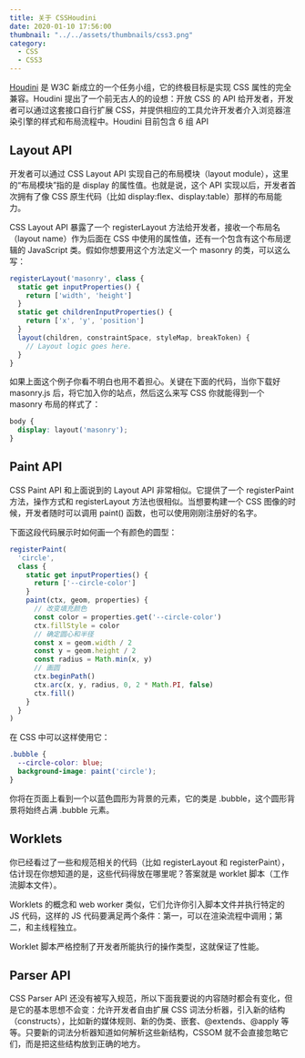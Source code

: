 ```yaml
---
title: 关于 CSSHoudini
date: 2020-01-10 17:56:00
thumbnail: "../../assets/thumbnails/css3.png"
category:
  - CSS
  - CSS3
---
```


[Houdini](https://github.com/CSSHoudini) 是 W3C 新成立的一个任务小组，它的终极目标是实现 CSS 属性的完全兼容。Houdini 提出了一个前无古人的的设想：开放 CSS 的 API 给开发者，开发者可以通过这套接口自行扩展 CSS，并提供相应的工具允许开发者介入浏览器渲染引擎的样式和布局流程中。Houdini 目前包含 6 组 API

## Layout API

开发者可以通过 CSS Layout API 实现自己的布局模块（layout module），这里的“布局模块”指的是 display 的属性值。也就是说，这个 API 实现以后，开发者首次拥有了像 CSS 原生代码（比如 display:flex、display:table）那样的布局能力。

CSS Layout API 暴露了一个 registerLayout 方法给开发者，接收一个布局名（layout name）作为后面在 CSS 中使用的属性值，还有一个包含有这个布局逻辑的 JavaScript 类。假如你想要用这个方法定义一个 masonry 的类，可以这么写：

```js
registerLayout('masonry', class {
  static get inputProperties() {
    return ['width', 'height']
  }
  static get childrenInputProperties() {
    return ['x', 'y', 'position']
  }
  layout(children, constraintSpace, styleMap, breakToken) {
    // Layout logic goes here.
  }
}
```

如果上面这个例子你看不明白也用不着担心。关键在下面的代码，当你下载好 masonry.js 后，将它加入你的站点，然后这么来写 CSS 你就能得到一个 masonry 布局的样式了：

```css
body {
  display: layout('masonry');
}
```

## Paint API

CSS Paint API 和上面说到的 Layout API 非常相似。它提供了一个 registerPaint 方法，操作方式和 registerLayout 方法也很相似。当想要构建一个 CSS 图像的时候，开发者随时可以调用 paint() 函数，也可以使用刚刚注册好的名字。

下面这段代码展示时如何画一个有颜色的圆型：

```js
registerPaint(
  'circle',
  class {
    static get inputProperties() {
      return ['--circle-color']
    }
    paint(ctx, geom, properties) {
      // 改变填充颜色
      const color = properties.get('--circle-color')
      ctx.fillStyle = color
      // 确定圆心和半径
      const x = geom.width / 2
      const y = geom.height / 2
      const radius = Math.min(x, y)
      // 画圆
      ctx.beginPath()
      ctx.arc(x, y, radius, 0, 2 * Math.PI, false)
      ctx.fill()
    }
  }
)
```

在 CSS 中可以这样使用它：

```css
.bubble {
  --circle-color: blue;
  background-image: paint('circle');
}
```

你将在页面上看到一个以蓝色圆形为背景的元素，它的类是 .bubble，这个圆形背景将始终占满 .bubble 元素。

## Worklets

你已经看过了一些和规范相关的代码（比如 registerLayout 和 registerPaint），估计现在你想知道的是，这些代码得放在哪里呢？答案就是 worklet 脚本（工作流脚本文件）。

Worklets 的概念和 web worker 类似，它们允许你引入脚本文件并执行特定的 JS 代码，这样的 JS 代码要满足两个条件：第一，可以在渲染流程中调用；第二，和主线程独立。

Worklet 脚本严格控制了开发者所能执行的操作类型，这就保证了性能。

## Parser API

CSS Parser API 还没有被写入规范，所以下面我要说的内容随时都会有变化，但是它的基本思想不会变：允许开发者自由扩展 CSS 词法分析器，引入新的结构（constructs），比如新的媒体规则、新的伪类、嵌套、@extends、@apply 等等。只要新的词法分析器知道如何解析这些新结构，CSSOM 就不会直接忽略它们，而是把这些结构放到正确的地方。
